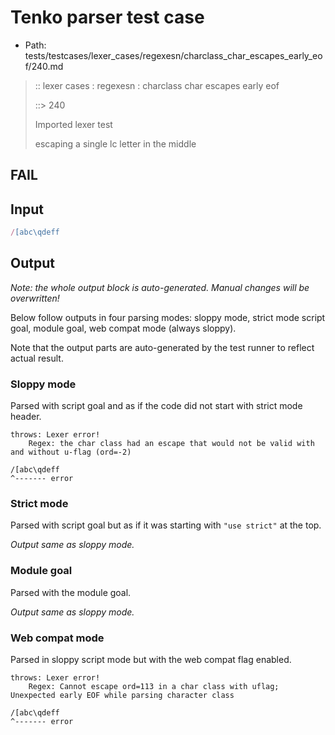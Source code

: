 # Tenko parser test case

- Path: tests/testcases/lexer_cases/regexesn/charclass_char_escapes_early_eof/240.md

> :: lexer cases : regexesn : charclass char escapes early eof
>
> ::> 240
>
> Imported lexer test
>
> escaping a single lc letter in the middle

## FAIL

## Input

`````js
/[abc\qdeff
`````

## Output

_Note: the whole output block is auto-generated. Manual changes will be overwritten!_

Below follow outputs in four parsing modes: sloppy mode, strict mode script goal, module goal, web compat mode (always sloppy).

Note that the output parts are auto-generated by the test runner to reflect actual result.

### Sloppy mode

Parsed with script goal and as if the code did not start with strict mode header.

`````
throws: Lexer error!
    Regex: the char class had an escape that would not be valid with and without u-flag (ord=-2)

/[abc\qdeff
^------- error
`````

### Strict mode

Parsed with script goal but as if it was starting with `"use strict"` at the top.

_Output same as sloppy mode._

### Module goal

Parsed with the module goal.

_Output same as sloppy mode._

### Web compat mode

Parsed in sloppy script mode but with the web compat flag enabled.

`````
throws: Lexer error!
    Regex: Cannot escape ord=113 in a char class with uflag; Unexpected early EOF while parsing character class

/[abc\qdeff
^------- error
`````

